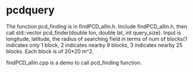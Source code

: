 # pcdquery

The function pcd_finding is in findPCD_allin.h. 
Include findPCD_allin.h, then call std::vector<double> pcd_finder(double lon, double lat, int query_size). 
Input is longitude, latitude, the radius of searching field in terms of num of blocks(1 indicates only 1 block, 2 indicates nearby 9 blocks, 3 indicates nearby 25 blocks. Each block is of 20*20 m^2. 

findPCD_allin.cpp is a demo to call pcd_finding function. 
